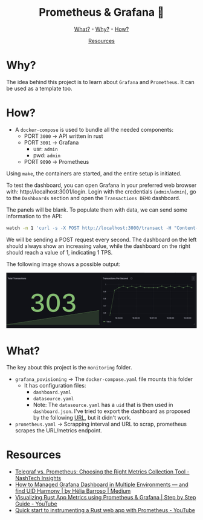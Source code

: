 <h1 align="center">Prometheus & Grafana 🦀</h1>

<div align="center">

[What?](#what) - [Why?](#why) - [How?](#how)

[Resources](#resources)
</div>

# Why?

The idea behind this project is to learn about `Grafana` and `Prometheus`. It can be used as a template too.

# How?

- A `docker-compose` is used to bundle all the needed components:
  - PORT `3000` &rarr; API written in rust
  - PORT `3001` &rarr; Grafana
    - usr: `admin`
    - pwd: `admin` 
  - PORT `9090` &rarr; Prometheus

Using `make`, the containers are started, and the entire setup is initiated.

To test the dashboard, you can open Grafana in your preferred web browser with: http://localhost:3001/login. Login with the credentials (`admin`/`admin`), go to the `Dashboards` section and open the `Transactions DEMO` dashboard.

The panels will be blank. To populate them with data, we can send some information to the API:

```sh
watch -n 1 'curl -s -X POST http://localhost:3000/transact -H "Content-Type: application/json" -d '\''{"operation": "reada", "id": 4, "value": 100.50}'\'
```

We will be sending a POST request every second. The dashboard on the left should always show an increasing value, while the dashboard on the right should reach a value of 1, indicating 1 TPS.

The following image shows a possible output:

![Grafana Image](image.png)

# What?

The key about this project is the `monitoring` folder. 

- `grafana_povisioning` &rarr; The `docker-compose.yaml` file mounts this folder
  - It has configuration files:
    - `dashboard.yaml`
    - `datasource.yaml`
    - Note: The `datasource.yaml` has a `uid` that is then used in `dashboard.json`. I've tried to export the dashboard as proposed by the following [URL](https://medium.com/@helia.barroso/how-to-managed-grafana-dashboard-in-multiple-environments-and-find-uid-harmony-eb262d830200), but it didn't work.
- `prometheus.yaml` &rarr; Scrapping interval and URL to scrap, prometheus scrapes the URL/metrics endpoint.


# Resources

- [Telegraf vs. Prometheus: Choosing the Right Metrics Collection Tool - NashTech Insights](https://blog.nashtechglobal.com/telegraf-vs-prometheus-choosing-the-right-metrics-collection-tool/)
- [How to Managed Grafana Dashboard in Multiple Environments — and find UID Harmony | by Hélia Barroso | Medium](https://medium.com/@helia.barroso/how-to-managed-grafana-dashboard-in-multiple-environments-and-find-uid-harmony-eb262d830200)
- [Visualizing Rust App Metrics using Prometheus & Grafana | Step by Step Guide - YouTube](https://www.youtube.com/watch?v=zFDIj7OufE8)
- [Quick start to instrumenting a Rust web app with Prometheus - YouTube](https://www.youtube.com/watch?v=x51zfjeVaR0)
